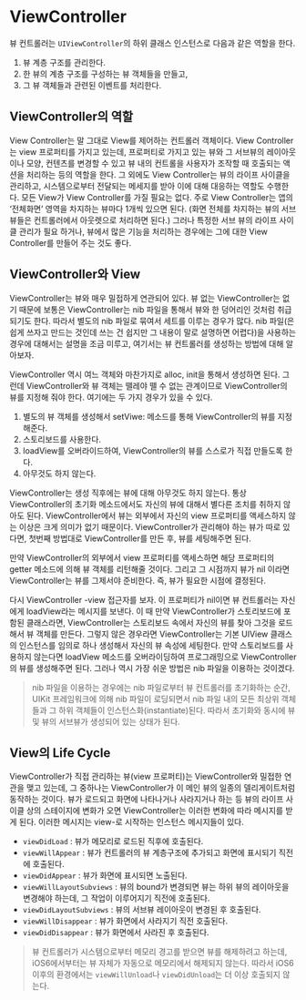 # ViewController

뷰 컨트롤러는 `UIViewController`의 하위 클래스 인스턴스로 다음과 같은 역할을 한다.
1. 뷰 계층 구조를 관리한다.
2. 한 뷰의 계층 구조를 구성하는 뷰 객체들을 만들고, 
3. 그 뷰 객체들과 관련된 이벤트를 처리한다.

## ViewController의 역할
View Controller는 말 그대로 View를 제어하는 컨트롤러 객체이다. View Controller는 view 프로퍼티를 가지고 있는데, 프로퍼티로 가지고 있는 뷰와 그 서브뷰의 레이아웃이나 모양, 컨텐츠를 변경할 수 있고 뷰 내의 컨트롤을 사용자가 조작할 때 호출되는 액션을 처리하는 등의 역할을 한다. 그 외에도 View Controller는 뷰의 라이프 사이클을 관리하고, 시스템으로부터 전달되는 메세지를 받아 이에 대해 대응하는 역할도 수행한다. 모든 View가 View Controller를 가질 필요는 없다. 주로 View Controller는 앱의 ‘전체화면’ 영역을 차지하는 뷰마다 1개씩 있으면 된다. (화면 전체를 차지하는 뷰의 서브 뷰들은 컨트롤러에서 아웃렛으로 처리하면 된다.) 그러나 특정한 서브 뷰의 라이프 사이클 관리가 필요 하거나, 뷰에서 많은 기능을 처리하는 경우에는 그에 대한 View Controller를 만들어 주는 것도 좋다. 


## ViewController와 View
ViewController는 뷰와 매우 밀접하게 연관되어 있다. 뷰 없는 ViewController는 없기 때문에 보통은 ViewController는 nib 파일을 통해서 뷰와 한 덩어리인 것처럼 취급되기도 한다. 따라서 별도의 nib 파일로 묶여서 세트를 이루는 경우가 많다. nib 파일(은 쉽게 쓰자고 만드는 것인데 쓰는 건 쉽지만 그 내용이 말로 설명하면 어렵다)을 사용하는 경우에 대해서는 설명을 조금 미루고, 여기서는 뷰 컨트롤러를 생성하는 방법에 대해 알아보자.

ViewController 역시 여느 객체와 마찬가지로 alloc, init을 통해서 생성하면 된다. 그런데 ViewController와 뷰 객체는 뗄레야 뗄 수 없는 관계이므로 ViewController의 뷰를 지정해 줘야 한다. 여기에는 두 가지 경우가 있을 수 있다.

1. 별도의 뷰 객체를 생성해서 setViwe: 메소드를 통해 ViewController의 뷰를 지정해준다.
2. 스토리보드를 사용한다.
3. loadView를 오버라이드하여, ViewController의 뷰를 스스로가 직접 만들도록 한다.
4. 아무것도 하지 않는다.

ViewController는 생성 직후에는 뷰에 대해 아무것도 하지 않는다. 통상 ViewController의 초기화 메소드에서도 자신의 뷰에 대해서 별다른 조치를 취하지 않아도 된다. ViewController에서 뷰는 외부에서 자신의 view 프로퍼티를 액세스하지 않는 이상은 크게 의미가 없기 때문이다. ViewController가 관리해야 하는 뷰가 따로 있다면, 첫번째 방법대로 ViewController를 만든 후, 뷰를 세팅해주면 된다.

만약 ViewController의 외부에서 view 프로퍼티를 액세스하면 해당 프로퍼티의 getter 메소드에 의해 뷰 객체를 리턴해줄 것이다. 그리고 그 시점까지 뷰가 nil 이라면 ViewController는 뷰를 그제서야 준비한다. 즉, 뷰가 필요한 시점에 결정된다. 

다시 ViewController -view 접근자를 보자. 이 프로퍼티가 nil이면 뷰 컨트롤러는 자신에게 loadView라는 메시지를 보낸다. 이 때 만약 ViewController가 스토리보드에 포함된 클래스라면, ViewController는 스토리보드 속에서 자신의 뷰를 찾아 그것을 로드해서 뷰 객체를 만든다. 그렇지 않은 경우라면 ViewController는 기본 UIView 클래스의 인스턴스를 임의로 하나 생성해서 자신의 뷰 속성에 세팅한다. 만약 스토리보드를 사용하지 않는다면 loadView 메소드를 오버라이딩하여 프로그래밍으로 ViewController의 뷰를 생성해주면 된다. 그러나 역시 가장 쉬운 방법은 nib 파일을 이용하는 것이겠다.


>nib 파일을 이용하는 경우에는 nib 파일로부터 뷰 컨트롤러를 초기화하는 순간, UIKit 프레임워크에 의해 nib 파일이 로딩되면서 nib 파일 내의 모든 최상위 객체들과 그 하위 객체들이 인스턴스화(instantiate)된다. 따라서 초기화와 동시에 뷰 및 뷰의 서브뷰가 생성되어 있는 상태가 된다.


## View의 Life Cycle
ViewController가 직접 관리하는 뷰(view 프로퍼티)는 ViewController와 밀접한 연관을 맺고 있는데, 그 중하나는 ViewController가 이 메인 뷰의 일종의 델리게이트처럼 동작하는 것이다. 뷰가 로드되고 화면에 나타나거나 사라지거나 하는 등 뷰의 라이프 사이클 상의 스테이지에 변화가 오면 ViewController는 이러한 변화에 따라 메시지를 받게 된다. 이러한 메시지는 view-로 시작하는 인스턴스 메시지들이 있다.

- `viewDidLoad` : 뷰가 메모리로 로드된 직후에 호출된다.
- `viewWillAppear` : 뷰가 컨트롤러의 뷰 계층구조에 추가되고 화면에 표시되기 직전에 호출된다.
- `viewDidAppear` : 뷰가 화면에 표시되면 노출된다.
- `viewWillLayoutSubviews` : 뷰의 bound가 변경되면 뷰는 하위 뷰의 레이아웃을 변경해야 하는데, 그 작업이 이루어지기 직전에 호출된다.
- `viewDidLayoutSubviews` : 뷰의 서브뷰 레이아웃이 변경된 후 호출된다.
- `viewWillDisappear` : 뷰가 화면에서 사라지기 직전 호출된다.
- `viewDidDisappear` : 뷰가 화면에서 사라진 후 호출된다.


> 뷰 컨트롤러가 시스템으로부터 메모리 경고를 받으면 뷰를 해제하려고 하는데, iOS6에서부터는 뷰 자체가 자동으로 메모리에서 해제되지 않는다. 따라서 iOS6이후의 환경에서는 `viewWillUnload`나 `viewDidUnload`는 더 이상 호출되지 않는다.








